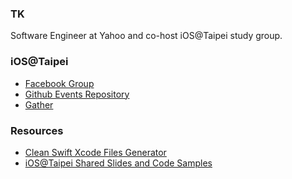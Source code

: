 ### TK
Software Engineer at Yahoo and co-host iOS@Taipei study group.

### iOS@Taipei
- [Facebook Group](https://www.facebook.com/groups/ios.taipei/events/)
- [Github Events Repository](https://github.com/ios-taipei/events/issues)
- [Gather](https://gather.town/app/nDt8gD5IuUbb4H0B/iOSTaipei)

### Resources
- [Clean Swift Xcode Files Generator](https://github.com/kuotinyen/clean-swift-builder)
- [iOS@Taipei Shared Slides and Code Samples](https://github.com/kuotinyen/iostp-shares)

<!--
**kuotinyen/kuotinyen** is a ✨ _special_ ✨ repository because its `README.md` (this file) appears on your GitHub profile.

Here are some ideas to get you started:

- 🔭 I’m currently working on ...
- 🌱 I’m currently learning ...
- 👯 I’m looking to collaborate on ...
- 🤔 I’m looking for help with ...
- 💬 Ask me about ...
- 📫 How to reach me: ...
- 😄 Pronouns: ...
- ⚡ Fun fact: ...
-->
